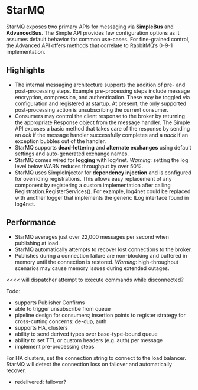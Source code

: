 StarMQ
======

StarMQ exposes two primary APIs for messaging via **SimpleBus** and **AdvancedBus**. The Simple API provides few configuration options as it assumes default behavior for common use-cases. For fine-grained control, the Advanced API offers methods that correlate to RabbitMQ’s 0-9-1 implementation.

## Highlights
- The internal messaging architecture supports the addition of pre- and post-processing steps. Example pre-processing steps include message encryption, compression, and authentication. These may be toggled via configuration and registered at startup. At present, the only supported post-processing action is unsubscribing the current consumer.
- Consumers may control the client response to the broker by returning the appropriate Response object from the message handler. The Simple API exposes a basic method that takes care of the response by sending an _ack_ if the message handler successfully completes and a _nack_ if an exception bubbles out of the handler.
- StarMQ supports **dead-lettering** and **alternate exchanges** using default settings and auto-generated exchange names.
- StarMQ comes wired for **logging** with log4net. _Warning_: setting the log level below WARN reduces throughput by over 50%.
- StarMQ uses SimpleInjector for **dependency injection** and is configured for overriding registrations. This allows easy replacement of any component by registering a custom implementation after calling Registration.RegisterServices(). For example, log4net could be replaced with another logger that implements the generic ILog interface found in log4net.

## Performance
- StarMQ averages just over 22,000 messages per second when publishing at load.
- StarMQ automatically attempts to recover lost connections to the broker.
- Publishes during a connection failure are non-blocking and buffered in memory until the connection is restored. _Warning_: high-throughput scenarios may cause memory issues during extended outages.

<<<< will dispatcher attempt to execute commands while disconnected?

Todo:
- supports Publisher Confirms
- able to trigger unsubscribe from queue
- pipeline design for consumers; insertion points to register strategy for cross-cutting concerns: de-dup, auth
- supports HA, clusters
- ability to send derived types over base-type-bound queue
- ability to set TTL or custom headers (e.g. auth) per message
- implement pre-processing steps

For HA clusters, set the connection string to connect to the load balancer. StarMQ will detect the connection loss on failover and automatically recover.

- redelivered: failover?
